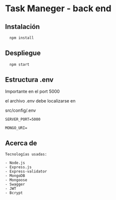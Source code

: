 
# Task Maneger - back end


## Instalación

```bash
  npm install
```
    
## Despliegue

```bash
  npm start
```


## Estructura .env
Importante en el port 5000

el archivo .env debe localizarse en 

src/config/.env


`SERVER_PORT=5000`

`MONGO_URI=`


## Acerca de

    Tecnologías usadas:

    - Node.js
    - Express.js
    - Express-validator
    - MongoDB
    - Mongoose
    - Swagger
    - JWT
    - Bcrypt
